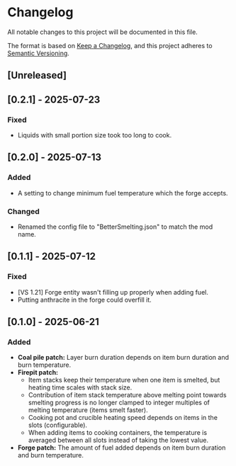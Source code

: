 # Changelog
All notable changes to this project will be documented in this file.

The format is based on [Keep a Changelog](https://keepachangelog.com/en/1.0.0/), and this project adheres to [Semantic Versioning](https://semver.org/spec/v2.0.0.html).

## [Unreleased]

## [0.2.1] - 2025-07-23
### Fixed
- Liquids with small portion size took too long to cook.

## [0.2.0] - 2025-07-13
### Added
- A setting to change minimum fuel temperature which the forge accepts.
### Changed
- Renamed the config file to "BetterSmelting.json" to match the mod name.

## [0.1.1] - 2025-07-12
### Fixed
- [VS 1.21] Forge entity wasn't filling up properly when adding fuel.
- Putting anthracite in the forge could overfill it.

## [0.1.0] - 2025-06-21
### Added
- **Coal pile patch:** Layer burn duration depends on item burn duration and burn temperature.
- **Firepit patch:**
  - Item stacks keep their temperature when one item is smelted, but heating time scales with stack size.
  - Contribution of item stack temperature above melting point towards smelting progress is no longer clamped to integer multiples of melting temperature (items smelt faster).
  - Cooking pot and crucible heating speed depends on items in the slots (configurable).
  - When adding items to cooking containers, the temperature is averaged between all slots instead of taking the lowest value.
- **Forge patch:** The amount of fuel added depends on item burn duration and burn temperature.
